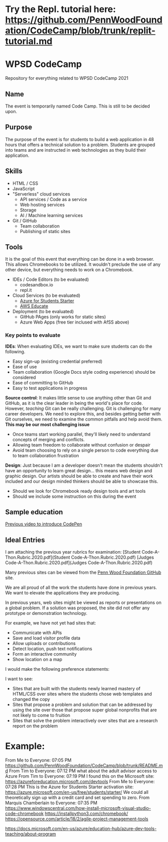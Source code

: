 # Try the <span>Repl.</span> tutorial here: https://github.com/PennWoodFoundation/CodeCamp/blob/trunk/replit-tutorial.md


# WPSD CodeCamp
Repository for everything related to WPSD CodeCamp 2021

## Name
The event is temporarily named Code Camp.  This is still to be decided upon.

## Purpose
The purpose of the event is for students to build a web application in 48 hours that offers a technical solution to a problem.  Students are grouped into teams and are instructed in web technologies as they build their application.

## Skills
- HTML / CSS
- JavaScript
- "Serverless" cloud services
    - API services / Code as a service
    - Web hosting services
    - Storage
    - AI / Machine learning services
- Git / GitHub
    - Team collaboration
    - Publishing of static sites

## Tools

It is the goal of this event that everything can be done in a web browser.  This allows Chromebooks to be utilized.  It wouldn't preclude the use of any other device, but everything needs to work on a Chromebook.

- IDEs / Code Editors (to be evaluated)
    - codesandbox.io
    - repl.it
- Cloud Services (to be evaluated)
    - [Azure for Students Starter](https://azure.microsoft.com/en-us/free/students/starter/)
    - [AWS Educate](https://aws.amazon.com/education/awseducate/students/)
- Deployment (to be evaluated)
    - GitHub PAges (only works for static sites)
    - Azure Web Apps (free tier inclused with AfSS above)

### Key points to evaluate

**IDEs**: When evaluating IDEs, we want to make sure students can do the following.
- Easy sign-up (existing credential preferred)
- Ease of use
- Team collaboration (Google Docs style coding experience) should be considered
- Ease of committing to GitHub
- Easy to test applications in progress

**Source control**: It makes little sense to use anything other than Git and GitHub, as it is the clear leader in being the world's place for code.  However, *teaching* Git can be really challenging.  Git is challenging for many career developers.  We need to explore this, and besides getting better with Git ourselves, we need to examine the common pitfalls and help avoid them.
**This may be our most challenging issue**
- Once teams start working parallel, they'll likely need to understand concepts of merging and conflicts.
- Allowing team freedom to collaborate without confusion or despair
- Avoid team choosing to rely on a single person to code everything due to team collaboration frustration

**Design**: Just because I am a developer doesn't mean the students shouldn't have an opportunity to learn great design... this means web design and graphic design.  Our artists should be able to create and have their work included and our design minded thinkers should be able to showcase this.
- Should we look for Chromebook ready design tools and art tools
- Should we include some instruction on this during the event

## Sample education
[Previous video to introduce CodePen](https://youtu.be/O-vslGuGRg8)

## Ideal Entries

I am attaching the previous year rubrics for examination:
[Student Code-A-Thon.Rubric.2020.pdf](Student Code-A-Thon.Rubric.2020.pdf)
[Judges Code-A-Thon.Rubric.2020.pdf](Judges Code-A-Thon.Rubric.2020.pdf)

Many previous sites can be viewed from the [Penn Wood Foundation GitHub](https://github.com/pennwoodfoundation) site.

We are all proud of all the work the students have done in previous years.  We want to elevate the applications they are producing.

In previous years, web sites might be viewed as reports or presentations on a global problem.  If a solution was proposed, the site did not offer any prototype or demonstration technology. 

For example, we have not yet had sites that:
- Communicate with APIs
- Save and load visitor profile data
- Allow uploads or contributions
- Detect location, push text notifications
- Form an interactive community
- Show location on a map

I would make the following preference statements:

I want to see:
- Sites that are built with the students newly learned mastery of HTML/CSS over sites where the students chose web templates and changed the copy
- Sites that propose a problem and solution that can be addressed by using the site over those that propose super global nonprofits that are not likely to come to fruition
- Sites that solve the problem interactively over sites that are a research report on the problem

# Example:


From Me to Everyone:  07:05 PM
https://github.com/PennWoodFoundation/CodeCamp/blob/trunk/README.md
From Tim to Everyone:  07:12 PM
what about the adult advisor access to Azure
From Tim to Everyone:  07:19 PM
I found this on the Microsoft site: https://azureforeducation.microsoft.com/devtools
From Me to Everyone:  07:28 PM
This is the Azure for Students Starter activation site: https://azure.microsoft.com/en-us/free/students/starter/
We could all theoretically sign up with a credit card and set spending to zero.
From Marquis Chamberlain to Everyone:  07:35 PM
https://www.windowscentral.com/how-install-microsoft-visual-studio-code-chromebook
https://installpython3.com/chromebook/
https://opensource.com/article/18/2/agile-project-management-tools


https://docs.microsoft.com/en-us/azure/education-hub/azure-dev-tools-teaching/about-program
